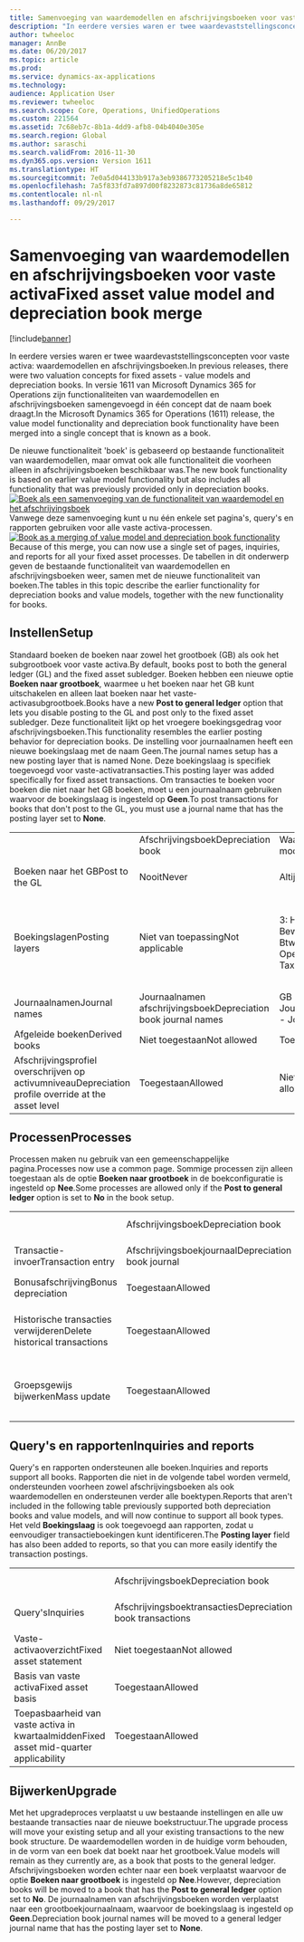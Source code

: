 ```yaml
---
title: Samenvoeging van waardemodellen en afschrijvingsboeken voor vaste activa
description: "In eerdere versies waren er twee waardevaststellingsconcepten voor vaste activa: waardemodellen en afschrijvingsboeken. In versie 1611 van Microsoft Dynamics 365 for Operations zijn functionaliteiten van waardemodellen en afschrijvingsboeken samengevoegd in één concept dat de naam boek draagt."
author: twheeloc
manager: AnnBe
ms.date: 06/20/2017
ms.topic: article
ms.prod: 
ms.service: dynamics-ax-applications
ms.technology: 
audience: Application User
ms.reviewer: twheeloc
ms.search.scope: Core, Operations, UnifiedOperations
ms.custom: 221564
ms.assetid: 7c68eb7c-8b1a-4dd9-afb8-04b4040e305e
ms.search.region: Global
ms.author: saraschi
ms.search.validFrom: 2016-11-30
ms.dyn365.ops.version: Version 1611
ms.translationtype: HT
ms.sourcegitcommit: 7e0a5d044133b917a3eb9386773205218e5c1b40
ms.openlocfilehash: 7a5f833fd7a897d00f8232873c81736a8de65812
ms.contentlocale: nl-nl
ms.lasthandoff: 09/29/2017

---
```


# <a name="fixed-asset-value-model-and-depreciation-book-merge"></a><span data-ttu-id="a564d-104">Samenvoeging van waardemodellen en afschrijvingsboeken voor vaste activa</span><span class="sxs-lookup"><span data-stu-id="a564d-104">Fixed asset value model and depreciation book merge</span></span>

[!include[banner](../includes/banner.md)]


<span data-ttu-id="a564d-105">In eerdere versies waren er twee waardevaststellingsconcepten voor vaste activa: waardemodellen en afschrijvingsboeken.</span><span class="sxs-lookup"><span data-stu-id="a564d-105">In previous releases, there were two valuation concepts for fixed assets -  value models and depreciation books.</span></span> <span data-ttu-id="a564d-106">In versie 1611 van Microsoft Dynamics 365 for Operations zijn functionaliteiten van waardemodellen en afschrijvingsboeken samengevoegd in één concept dat de naam boek draagt.</span><span class="sxs-lookup"><span data-stu-id="a564d-106">In the Microsoft Dynamics 365 for Operations (1611) release, the value model functionality and depreciation book functionality have been merged into a single concept that is known as a book.</span></span>

<span data-ttu-id="a564d-107">De nieuwe functionaliteit 'boek' is gebaseerd op bestaande functionaliteit van waardemodellen, maar omvat ook alle functionaliteit die voorheen alleen in afschrijvingsboeken beschikbaar was.</span><span class="sxs-lookup"><span data-stu-id="a564d-107">The new book functionality is based on earlier value model functionality but also includes all functionality that was previously provided only in depreciation books.</span></span> <span data-ttu-id="a564d-108">[![Boek als een samenvoeging van de functionaliteit van waardemodel en het afschrijvingsboek](./media/fixed-assets.png)](./media/fixed-assets.png) Vanwege deze samenvoeging kunt u nu één enkele set pagina's, query's en rapporten gebruiken voor alle vaste activa-processen.</span><span class="sxs-lookup"><span data-stu-id="a564d-108">[![Book as a merging of value model and depreciation book functionality](./media/fixed-assets.png)](./media/fixed-assets.png) Because of this merge, you can now use a single set of pages, inquiries, and reports for all your fixed asset processes.</span></span> <span data-ttu-id="a564d-109">De tabellen in dit onderwerp geven de bestaande functionaliteit van waardemodellen en afschrijvingsboeken weer, samen met de nieuwe functionaliteit van boeken.</span><span class="sxs-lookup"><span data-stu-id="a564d-109">The tables in this topic describe the earlier functionality for depreciation books and value models, together with the new functionality for books.</span></span>

## <a name="setup"></a><span data-ttu-id="a564d-110">Instellen</span><span class="sxs-lookup"><span data-stu-id="a564d-110">Setup</span></span>
<span data-ttu-id="a564d-111">Standaard boeken de boeken naar zowel het grootboek (GB) als ook het subgrootboek voor vaste activa.</span><span class="sxs-lookup"><span data-stu-id="a564d-111">By default, books post to both the general ledger (GL) and the fixed asset subledger.</span></span> <span data-ttu-id="a564d-112">Boeken hebben een nieuwe optie **Boeken naar grootboek**, waarmee u het boeken naar het GB kunt uitschakelen en alleen laat boeken naar het vaste-activasubgrootboek.</span><span class="sxs-lookup"><span data-stu-id="a564d-112">Books have a new **Post to general ledger** option that lets you disable posting to the GL and post only to the fixed asset subledger.</span></span> <span data-ttu-id="a564d-113">Deze functionaliteit lijkt op het vroegere boekingsgedrag voor afschrijvingsboeken.</span><span class="sxs-lookup"><span data-stu-id="a564d-113">This functionality resembles the earlier posting behavior for depreciation books.</span></span> <span data-ttu-id="a564d-114">De instelling voor journaalnamen heeft een nieuwe boekingslaag met de naam Geen.</span><span class="sxs-lookup"><span data-stu-id="a564d-114">The journal names setup has a new posting layer that is named None.</span></span> <span data-ttu-id="a564d-115">Deze boekingslaag is specifiek toegevoegd voor vaste-activatransacties.</span><span class="sxs-lookup"><span data-stu-id="a564d-115">This posting layer was added specifically for fixed asset transactions.</span></span> <span data-ttu-id="a564d-116">Om transacties te boeken voor boeken die niet naar het GB boeken, moet u een journaalnaam gebruiken waarvoor de boekingslaag is ingesteld op **Geen**.</span><span class="sxs-lookup"><span data-stu-id="a564d-116">To post transactions for books that don't post to the GL, you must use a journal name that has the posting layer set to **None**.</span></span>

|                                                  |                                 |                                 |                                                         |
|--------------------------------------------------|---------------------------------|---------------------------------|---------------------------------------------------------|
|                                                  | <span data-ttu-id="a564d-117">Afschrijvingsboek</span><span class="sxs-lookup"><span data-stu-id="a564d-117">Depreciation book</span></span>               | <span data-ttu-id="a564d-118">Waardemodel</span><span class="sxs-lookup"><span data-stu-id="a564d-118">Value model</span></span>                     | <span data-ttu-id="a564d-119">Boek (nieuw)</span><span class="sxs-lookup"><span data-stu-id="a564d-119">Book (New)</span></span>                                              |
| <span data-ttu-id="a564d-120">Boeken naar het GB</span><span class="sxs-lookup"><span data-stu-id="a564d-120">Post to the GL</span></span>                                   | <span data-ttu-id="a564d-121">Nooit</span><span class="sxs-lookup"><span data-stu-id="a564d-121">Never</span></span>                           | <span data-ttu-id="a564d-122">Altijd</span><span class="sxs-lookup"><span data-stu-id="a564d-122">Always</span></span>                          | <span data-ttu-id="a564d-123">Optie om te boeken naar het GB</span><span class="sxs-lookup"><span data-stu-id="a564d-123">Option to post to the GL</span></span>                                |
| <span data-ttu-id="a564d-124">Boekingslagen</span><span class="sxs-lookup"><span data-stu-id="a564d-124">Posting layers</span></span>                                   | <span data-ttu-id="a564d-125">Niet van toepassing</span><span class="sxs-lookup"><span data-stu-id="a564d-125">Not applicable</span></span>                  | <span data-ttu-id="a564d-126">3: Huidig, Bewerkingen en Btw</span><span class="sxs-lookup"><span data-stu-id="a564d-126">3: Current, Operations, and Tax</span></span> | <span data-ttu-id="a564d-127">11: Huidig, Bewerkingen, Btw, 7 aangepaste lagen en Geen</span><span class="sxs-lookup"><span data-stu-id="a564d-127">11: Current, Operations, Tax, 7 custom layers, and None</span></span> |
| <span data-ttu-id="a564d-128">Journaalnamen</span><span class="sxs-lookup"><span data-stu-id="a564d-128">Journal names</span></span>                                    | <span data-ttu-id="a564d-129">Journaalnamen afschrijvingsboek</span><span class="sxs-lookup"><span data-stu-id="a564d-129">Depreciation book journal names</span></span> | <span data-ttu-id="a564d-130">GB - Journaalnamen</span><span class="sxs-lookup"><span data-stu-id="a564d-130">GL - Journal names</span></span>              | <span data-ttu-id="a564d-131">GB - Journaalnamen</span><span class="sxs-lookup"><span data-stu-id="a564d-131">GL - Journal names</span></span>                                      |
| <span data-ttu-id="a564d-132">Afgeleide boeken</span><span class="sxs-lookup"><span data-stu-id="a564d-132">Derived books</span></span>                                    | <span data-ttu-id="a564d-133">Niet toegestaan</span><span class="sxs-lookup"><span data-stu-id="a564d-133">Not allowed</span></span>                     | <span data-ttu-id="a564d-134">Toegestaan</span><span class="sxs-lookup"><span data-stu-id="a564d-134">Allowed</span></span>                         | <span data-ttu-id="a564d-135">Toegestaan</span><span class="sxs-lookup"><span data-stu-id="a564d-135">Allowed</span></span>                                                 |
| <span data-ttu-id="a564d-136">Afschrijvingsprofiel overschrijven op activumniveau</span><span class="sxs-lookup"><span data-stu-id="a564d-136">Depreciation profile override at the asset level</span></span> | <span data-ttu-id="a564d-137">Toegestaan</span><span class="sxs-lookup"><span data-stu-id="a564d-137">Allowed</span></span>                         | <span data-ttu-id="a564d-138">Niet toegestaan</span><span class="sxs-lookup"><span data-stu-id="a564d-138">Not allowed</span></span>                     | <span data-ttu-id="a564d-139">Toegestaan</span><span class="sxs-lookup"><span data-stu-id="a564d-139">Allowed</span></span>                                                 |

## <a name="processes"></a><span data-ttu-id="a564d-140">Processen</span><span class="sxs-lookup"><span data-stu-id="a564d-140">Processes</span></span>
<span data-ttu-id="a564d-141">Processen maken nu gebruik van een gemeenschappelijke pagina.</span><span class="sxs-lookup"><span data-stu-id="a564d-141">Processes now use a common page.</span></span> <span data-ttu-id="a564d-142">Sommige processen zijn alleen toegestaan als de optie **Boeken naar grootboek** in de boekconfiguratie is ingesteld op **Nee**.</span><span class="sxs-lookup"><span data-stu-id="a564d-142">Some processes are allowed only if the **Post to general ledger** option is set to **No** in the book setup.</span></span>

|                                |                           |                     |                                          |
|--------------------------------|---------------------------|---------------------|------------------------------------------|
|                                | <span data-ttu-id="a564d-143">Afschrijvingsboek</span><span class="sxs-lookup"><span data-stu-id="a564d-143">Depreciation book</span></span>         | <span data-ttu-id="a564d-144">Waardemodel</span><span class="sxs-lookup"><span data-stu-id="a564d-144">Value model</span></span>         | <span data-ttu-id="a564d-145">Boek (nieuw)</span><span class="sxs-lookup"><span data-stu-id="a564d-145">Book (New)</span></span>                               |
| <span data-ttu-id="a564d-146">Transactie-invoer</span><span class="sxs-lookup"><span data-stu-id="a564d-146">Transaction entry</span></span>              | <span data-ttu-id="a564d-147">Afschrijvingsboekjournaal</span><span class="sxs-lookup"><span data-stu-id="a564d-147">Depreciation book journal</span></span> | <span data-ttu-id="a564d-148">Vaste-activajournaal</span><span class="sxs-lookup"><span data-stu-id="a564d-148">Fixed asset journal</span></span> | <span data-ttu-id="a564d-149">Vaste-activajournaal</span><span class="sxs-lookup"><span data-stu-id="a564d-149">Fixed asset journal</span></span>                      |
| <span data-ttu-id="a564d-150">Bonusafschrijving</span><span class="sxs-lookup"><span data-stu-id="a564d-150">Bonus depreciation</span></span>             | <span data-ttu-id="a564d-151">Toegestaan</span><span class="sxs-lookup"><span data-stu-id="a564d-151">Allowed</span></span>                   | <span data-ttu-id="a564d-152">Niet toegestaan</span><span class="sxs-lookup"><span data-stu-id="a564d-152">Not Allowed</span></span>         | <span data-ttu-id="a564d-153">Toegestaan</span><span class="sxs-lookup"><span data-stu-id="a564d-153">Allowed</span></span>                                  |
| <span data-ttu-id="a564d-154">Historische transacties verwijderen</span><span class="sxs-lookup"><span data-stu-id="a564d-154">Delete historical transactions</span></span> | <span data-ttu-id="a564d-155">Toegestaan</span><span class="sxs-lookup"><span data-stu-id="a564d-155">Allowed</span></span>                   | <span data-ttu-id="a564d-156">Niet toegestaan</span><span class="sxs-lookup"><span data-stu-id="a564d-156">Not Allowed</span></span>         | <span data-ttu-id="a564d-157">Toegestaan, tenzij u boekt naar het GB</span><span class="sxs-lookup"><span data-stu-id="a564d-157">Allowed, unless you're posting to the GL</span></span> |
| <span data-ttu-id="a564d-158">Groepsgewijs bijwerken</span><span class="sxs-lookup"><span data-stu-id="a564d-158">Mass update</span></span>                    | <span data-ttu-id="a564d-159">Toegestaan</span><span class="sxs-lookup"><span data-stu-id="a564d-159">Allowed</span></span>                   | <span data-ttu-id="a564d-160">Niet toegestaan</span><span class="sxs-lookup"><span data-stu-id="a564d-160">Not Allowed</span></span>         | <span data-ttu-id="a564d-161">Toegestaan, tenzij u boekt naar het GB</span><span class="sxs-lookup"><span data-stu-id="a564d-161">Allowed, unless you're posting to the GL</span></span> |

## <a name="inquiries-and-reports"></a><span data-ttu-id="a564d-162">Query's en rapporten</span><span class="sxs-lookup"><span data-stu-id="a564d-162">Inquiries and reports</span></span>
<span data-ttu-id="a564d-163">Query's en rapporten ondersteunen alle boeken.</span><span class="sxs-lookup"><span data-stu-id="a564d-163">Inquiries and reports support all books.</span></span> <span data-ttu-id="a564d-164">Rapporten die niet in de volgende tabel worden vermeld, ondersteunden voorheen zowel afschrijvingsboeken als ook waardemodellen en ondersteunen verder alle boektypen.</span><span class="sxs-lookup"><span data-stu-id="a564d-164">Reports that aren't included in the following table previously supported both depreciation books and value models, and will now continue to support all book types.</span></span> <span data-ttu-id="a564d-165">Het veld **Boekingslaag** is ook toegevoegd aan rapporten, zodat u eenvoudiger transactieboekingen kunt identificeren.</span><span class="sxs-lookup"><span data-stu-id="a564d-165">The **Posting layer** field has also been added to reports, so that you can more easily identify the transaction postings.</span></span>

|                                       |                                |                          |                          |
|---------------------------------------|--------------------------------|--------------------------|--------------------------|
|                                       | <span data-ttu-id="a564d-166">Afschrijvingsboek</span><span class="sxs-lookup"><span data-stu-id="a564d-166">Depreciation book</span></span>              | <span data-ttu-id="a564d-167">Waardemodel</span><span class="sxs-lookup"><span data-stu-id="a564d-167">Value model</span></span>              | <span data-ttu-id="a564d-168">Boek (nieuw)</span><span class="sxs-lookup"><span data-stu-id="a564d-168">Book (New)</span></span>               |
| <span data-ttu-id="a564d-169">Query's</span><span class="sxs-lookup"><span data-stu-id="a564d-169">Inquiries</span></span>                             | <span data-ttu-id="a564d-170">Afschrijvingsboektransacties</span><span class="sxs-lookup"><span data-stu-id="a564d-170">Depreciation book transactions</span></span> | <span data-ttu-id="a564d-171">Vaste-activatransacties</span><span class="sxs-lookup"><span data-stu-id="a564d-171">Fixed asset transactions</span></span> | <span data-ttu-id="a564d-172">Vaste-activatransacties</span><span class="sxs-lookup"><span data-stu-id="a564d-172">Fixed asset transactions</span></span> |
| <span data-ttu-id="a564d-173">Vaste-activaoverzicht</span><span class="sxs-lookup"><span data-stu-id="a564d-173">Fixed asset statement</span></span>                 | <span data-ttu-id="a564d-174">Niet toegestaan</span><span class="sxs-lookup"><span data-stu-id="a564d-174">Not allowed</span></span>                    | <span data-ttu-id="a564d-175">Toegestaan</span><span class="sxs-lookup"><span data-stu-id="a564d-175">Allowed</span></span>                  | <span data-ttu-id="a564d-176">Toegestaan</span><span class="sxs-lookup"><span data-stu-id="a564d-176">Allowed</span></span>                  |
| <span data-ttu-id="a564d-177">Basis van vaste activa</span><span class="sxs-lookup"><span data-stu-id="a564d-177">Fixed asset basis</span></span>                     | <span data-ttu-id="a564d-178">Toegestaan</span><span class="sxs-lookup"><span data-stu-id="a564d-178">Allowed</span></span>                        | <span data-ttu-id="a564d-179">Niet toegestaan</span><span class="sxs-lookup"><span data-stu-id="a564d-179">Not allowed</span></span>              | <span data-ttu-id="a564d-180">Toegestaan</span><span class="sxs-lookup"><span data-stu-id="a564d-180">Allowed</span></span>                  |
| <span data-ttu-id="a564d-181">Toepasbaarheid van vaste activa in kwartaalmidden</span><span class="sxs-lookup"><span data-stu-id="a564d-181">Fixed asset mid-quarter applicability</span></span> | <span data-ttu-id="a564d-182">Toegestaan</span><span class="sxs-lookup"><span data-stu-id="a564d-182">Allowed</span></span>                        | <span data-ttu-id="a564d-183">Niet toegestaan</span><span class="sxs-lookup"><span data-stu-id="a564d-183">Not allowed</span></span>              | <span data-ttu-id="a564d-184">Toegestaan</span><span class="sxs-lookup"><span data-stu-id="a564d-184">Allowed</span></span>                  |

## <a name="upgrade"></a><span data-ttu-id="a564d-185">Bijwerken</span><span class="sxs-lookup"><span data-stu-id="a564d-185">Upgrade</span></span>
<span data-ttu-id="a564d-186">Met het upgradeproces verplaatst u uw bestaande instellingen en alle uw bestaande transacties naar de nieuwe boekstructuur.</span><span class="sxs-lookup"><span data-stu-id="a564d-186">The upgrade process will move your existing setup and all your existing transactions to the new book structure.</span></span> <span data-ttu-id="a564d-187">De waardemodellen worden in de huidige vorm behouden, in de vorm van een boek dat boekt naar het grootboek.</span><span class="sxs-lookup"><span data-stu-id="a564d-187">Value models will remain as they currently are, as a book that posts to the general ledger.</span></span> <span data-ttu-id="a564d-188">Afschrijvingsboeken worden echter naar een boek verplaatst waarvoor de optie **Boeken naar grootboek** is ingesteld op **Nee**.</span><span class="sxs-lookup"><span data-stu-id="a564d-188">However, depreciation books will be moved to a book that has the **Post to general ledger** option set to **No**.</span></span> <span data-ttu-id="a564d-189">De journaalnamen van afschrijvingsboeken worden verplaatst naar een grootboekjournaalnaam, waarvoor de boekingslaag is ingesteld op **Geen**.</span><span class="sxs-lookup"><span data-stu-id="a564d-189">Depreciation book journal names will be moved to a general ledger journal name that has the posting layer set to **None**.</span></span>




